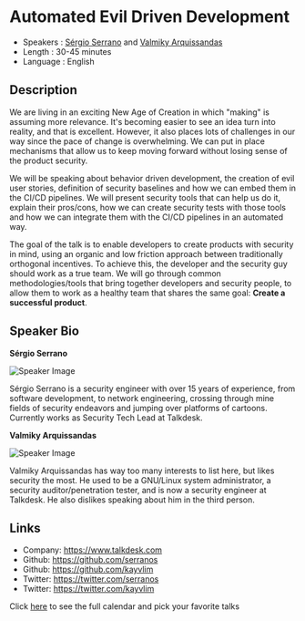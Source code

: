 Automated Evil Driven Development
=================================

* Speakers   : [Sérgio Serrano](https://pixels.camp/serranos) and [Valmiky Arquissandas](https://pixels.camp/kayvlim)
* Length    : 30-45 minutes
* Language  : English

Description
-----------

We are living in an exciting New Age of Creation in which "making" is assuming more relevance. It's becoming easier to see an idea turn into reality, and that is excellent. However, it also places lots of challenges in our way since the pace of change is overwhelming. We can put in place mechanisms that allow us to keep moving forward without losing sense of the product security.

We will be speaking about behavior driven development, the creation of evil user stories, definition of security baselines and how we can embed them in the CI/CD pipelines. We will present security tools that can help us do it, explain their pros/cons, how we can create security tests with those tools and how we can integrate them with the CI/CD pipelines in an automated way.

The goal of the talk is to enable developers to create products with security in mind, using an organic and low friction approach between traditionally orthogonal incentives. To achieve this, the developer and the security guy should work as a true team. We will go through common methodologies/tools that bring together developers and security people, to allow them to work as a healthy team that shares the same goal: **Create a successful product**.

Speaker Bio
-----------

**Sérgio Serrano**

![Speaker Image](https://media.licdn.com/mpr/mpr/shrinknp_400_400/p/2/000/0cb/249/074e4e8.jpg)

Sérgio Serrano is a security engineer with over 15 years of experience, from software development, to network engineering, crossing through mine fields of security endeavors and jumping over platforms of cartoons. Currently works as Security Tech Lead at Talkdesk.

**Valmiky Arquissandas**

![Speaker Image](https://media.licdn.com/mpr/mpr/shrinknp_400_400/AAEAAQAAAAAAAAU4AAAAJGM5MTQwNDYxLTViYmItNDBiYy04Njc5LWY0MzlhMDhiMGI5NQ.jpg)

Valmiky Arquissandas has way too many interests to list here, but likes security the most. He used to be a GNU/Linux system administrator, a security auditor/penetration tester, and is now a security engineer at Talkdesk. He also dislikes speaking about him in the third person.

Links
-----

* Company: https://www.talkdesk.com
* Github: https://github.com/serranos
* Github: https://github.com/kayvlim
* Twitter: https://twitter.com/serranos
* Twitter: https://twitter.com/kayvlim

Click [here][1] to see the full calendar and pick your favorite talks

[1]: https://pixels.camp/schedule/
